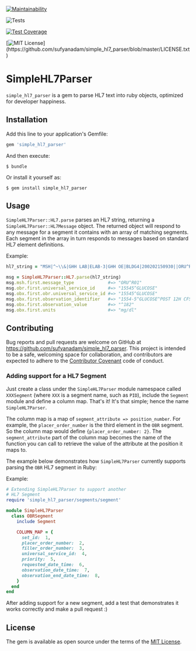 [![Maintainability](https://api.codeclimate.com/v1/badges/c6501ca6d8a44dc1eebd/maintainability)](https://codeclimate.com/github/sufyanadam/simple_hl7_parser/maintainability)

![Tests](https://github.com/sufyanadam/simple_hl7_parser/actions/workflows/ruby.yml/badge.svg)

[![Test Coverage](https://api.codeclimate.com/v1/badges/c6501ca6d8a44dc1eebd/test_coverage)](https://codeclimate.com/github/sufyanadam/simple_hl7_parser/test_coverage)

[![MIT License](https://img.shields.io/apm/l/atomic-design-ui.svg?)](https://github.com/sufyanadam/simple_hl7_parser/blob/master/LICENSE.txt)



# SimpleHL7Parser

`simple_hl7_parser` is a gem to parse HL7 text into ruby objects, optimized for developer happiness.

## Installation

Add this line to your application's Gemfile:

```ruby
gem 'simple_hl7_parser'
```

And then execute:

    $ bundle

Or install it yourself as:

    $ gem install simple_hl7_parser

## Usage

`SimpleHL7Parser::HL7.parse` parses an HL7 string, returning a `SimpleHL7Parser::HL7Message` object. The returned
object will respond to any message for a segment it contains with an array of matching segments.
Each segment in the array in turn responds to messages based on standard HL7 element definitions.

Example:

```ruby
hl7_string = "MSH|^~\\&|GHH LAB|ELAB-3|GHH OE|BLDG4|200202150930||ORU^R01|CNTRL-3456|P|2.4\nPID|||555-44-4444||EVERYWOMAN^EVE^E^^^^L|JONES|19620320|F|||153 FERNWOOD DR.^^STATESVILLE^OH^35292||(206)3345232|(206)752-121||||AC555444444||67-A4335^OH^20030520\nOBR|1|845439^GHH OE|1045813^GHH LAB|15545^GLUCOSE|||200202150730|||||||||555-55-5555^PRIMARY^PATRICIA P^^^^MD^^|||||||||F||||||444-44-4444^HIPPOCRATES^HOWARD H^^^^MD\nOBX|1|SN|1554-5^GLUCOSE^POST 12H CFST:MCNC:PT:SER/PLAS:QN||^182|mg/dl|70_105|H|||F"

msg = SimpleHL7Parser::HL7.parse(hl7_string)
msg.msh.first.message_type             #=> "ORU^R01"
msg.obr.first.universal_service_id     #=> "15545^GLUCOSE"
msg.obx.first.obr.universal_service_id #=> "15545^GLUCOSE"
msg.obx.first.observation_identifier   #=> "1554-5^GLUCOSE^POST 12H CFST:MCNC:PT:SER/PLAS:QN"
msg.obx.first.observation_value        #=> "^182"
msg.obx.first.units                    #=> "mg/dl"
```

## Contributing

Bug reports and pull requests are welcome on GitHub at https://github.com/sufyanadam/simple_hl7_parser. This project is intended to be a safe, welcoming space for collaboration, and contributors are expected to adhere to the [Contributor Covenant](http://contributor-covenant.org) code of conduct.

### Adding support for a HL7 Segment

Just create a class under the `SimpleHL7Parser` module namespace called
`XXXSegment` (where `XXX` is a segment name, such as `PID`), include the
`Segment` module and define a column map. That's it! It's that simple; hence
the name `SimpleHL7Parser`.

The column map is a map of `segment_attribute => position_number`. For example,
the `placer_order_number` is the third element in the `OBR` segment. So the
column map would define `{placer_order_number: 2}`. The `segment_attribute`
part of the column map becomes the name of the function you can call to
retrieve the value of the attribute at the position it maps to.

The example below demonstrates how `SimpleHL7Parser` currently
supports parsing the `OBR` HL7 segment in Ruby:

Example:

```ruby
# Extending SimpleHL7Parser to support another
# HL7 Segment
require 'simple_hl7_parser/segments/segment'

module SimpleHL7Parser
  class OBRSegment
    include Segment

    COLUMN_MAP = {
      set_id:  1,
      placer_order_number:  2,
      filler_order_number:  3,
      universal_service_id:  4,
      priority:  5,
      requested_date_time:  6,
      observation_date_time:  7,
      observation_end_date_time:  8,
    }
  end
end
```

After adding support for a new segment, add a test that demonstrates
it works correctly and make a pull request :)

## License

The gem is available as open source under the terms of the [MIT License](http://opensource.org/licenses/MIT).

